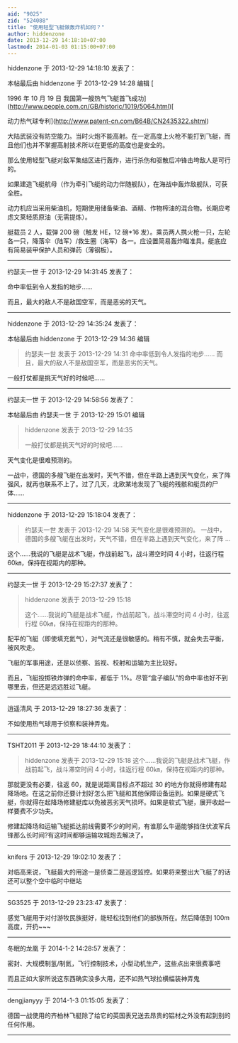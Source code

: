 ```yaml
---
aid: "9025"
zid: "524088"
title: "使用轻型飞艇做轰炸机如何？"
author: hiddenzone
date: 2013-12-29 14:18:10+07:00
lastmod: 2014-01-03 01:15:00+07:00
---
```


hiddenzone 于 2013-12-29 14:18:10 发表了：

本帖最后由 hiddenzone 于 2013-12-29 14:28 编辑 [

1996 年 10 月 19 日 我国第一艘热气飞艇首飞成功](http://www.people.com.cn/GB/historic/1019/5064.html)[

动力热气球专利](http://www.patent-cn.com/B64B/CN2435322.shtml)

大陆武装没有防空能力。当时火炮不能高射。在一定高度上火枪不能打到飞艇，而且他们也并不掌握高射技术所以在更低的高度也是安全的。

那么使用轻型飞艇对敌军集结区进行轰炸，进行杀伤和驱散后冲锋击垮敌人是可行的。

如果建造飞艇航母（作为牵引飞艇的动力伴随舰队），在海战中轰炸敌舰队，可获全胜。

动力机应当采用柴油机，短期使用储备柴油、酒精、作物榨油的混合物。长期应考虑文莱轻质原油（无需提炼）。

艇载员 2 人，载弹 200 磅（触发 HE，12 磅\*16 发）。乘员两人携火枪一只，左轮各一只，降落伞（陆军）/救生圈（海军）各一。应设置简易轰炸瞄准具。艇底应有简易装甲保护人员和弹药（薄钢板）。

---

约瑟夫一世 于 2013-12-29 14:31:45 发表了：

命中率低到令人发指的地步……

而且，最大的敌人不是敌国空军，而是恶劣的天气。

---

hiddenzone 于 2013-12-29 14:35:24 发表了：

本帖最后由 hiddenzone 于 2013-12-29 14:36 编辑

> 约瑟夫一世 发表于 2013-12-29 14:31 命中率低到令人发指的地步…… 而且，最大的敌人不是敌国空军，而是恶劣的天气。

一般打仗都是挑天气好的时候吧……

---

约瑟夫一世 于 2013-12-29 14:58:56 发表了：

本帖最后由 约瑟夫一世 于 2013-12-29 15:01 编辑

> hiddenzone 发表于 2013-12-29 14:35
>
> 一般打仗都是挑天气好的时候吧……

天气变化是很难预测的。

一战中，德国的多艘飞艇在出发时，天气不错，但在半路上遇到天气变化，来了阵强风，就再也联系不上了。过了几天，北欧某地发现了飞艇的残骸和艇员的尸体……

---

hiddenzone 于 2013-12-29 15:18:04 发表了：

> 约瑟夫一世 发表于 2013-12-29 14:58 天气变化是很难预测的。 一战中，德国的多艘飞艇在出发时，天气不错，但在半路上遇到天气变化，来了阵 ...

这个……我说的飞艇是战术飞艇，作战前起飞，战斗滞空时间 4 小时，往返行程 60㎞，保持在视距内的那种。

---

约瑟夫一世 于 2013-12-29 15:27:37 发表了：

> hiddenzone 发表于 2013-12-29 15:18
>
> 这个……我说的飞艇是战术飞艇，作战前起飞，战斗滞空时间 4 小时，往返行程 60㎞，保持在视距内的那种。

配平的飞艇（即使填充氦气），对气流还是很敏感的。稍有不慎，就会失去平衡，被风吹走。

飞艇的军事用途，还是以侦察、监视、校射和运输为主比较好。

而且，飞艇投掷铁炸弹的命中率，都低于 1%。尽管“盒子编队”的命中率也好不到哪里去，但还是远远胜过飞艇。

---

逍遥清风 于 2013-12-29 18:27:36 发表了：

不如使用热气球用于侦察和装神弄鬼。

---

TSHT2011 于 2013-12-29 18:44:10 发表了：

> hiddenzone 发表于 2013-12-29 15:18 这个……我说的飞艇是战术飞艇，作战前起飞，战斗滞空时间 4 小时，往返行程 60㎞，保持在视距内的那种。

那就更没有必要，往返 60，就是说距离目标点不超过 30 的地方你就得修建有起降场地。在这之前你还要计划好怎么把飞艇和其他保障设备运到。如果是硬式飞艇，你就得在起降场修建艇库以免被恶劣天气损坏。如果是软式飞艇，展开收起一样要费不少功夫。

修建起降场和运输飞艇抵达前线需要不少的时间，有谁那么牛逼能够挡住伏波军兵锋那么长时间?有这时间都够运输攻城炮去解决了。

---

knifers 于 2013-12-29 19:02:10 发表了：

对临高来说，飞艇最大的用途一是侦查二是巡逻监控。如果将来整出大飞艇了的话还可以整个空中临时中继站

---

SG3525 于 2013-12-29 23:23:47 发表了：

感觉飞艇用于对付游牧民族挺好，能轻松找到他们的部族所在。然后降低到 100m 高度，开扔~~~

---

冬眠的龙凰 于 2014-1-2 14:28:57 发表了：

密封、大规模制氢/制氦，飞行控制技术，小型动机生产，这些点出来很费事吧

而且正如大家所说这东西确实没多大用，还不如热气球拉横幅装神弄鬼

---

dengjianyyy 于 2014-1-3 01:15:05 发表了：

德国一战使用的齐柏林飞艇除了给它的英国表兄送去昂贵的铝材之外没有起到别的任何作用。

---
